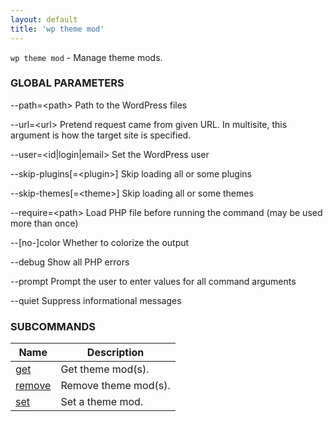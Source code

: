```yaml
---
layout: default
title: 'wp theme mod'
---
```


`wp theme mod` - Manage theme mods.



### GLOBAL PARAMETERS

  --path=&lt;path&gt;
      Path to the WordPress files

  --url=&lt;url&gt;
      Pretend request came from given URL. In multisite, this argument is how the target site is specified.

  --user=&lt;id|login|email&gt;
      Set the WordPress user

  --skip-plugins[=&lt;plugin&gt;]
      Skip loading all or some plugins

  --skip-themes[=&lt;theme&gt;]
      Skip loading all or some themes

  --require=&lt;path&gt;
      Load PHP file before running the command (may be used more than once)

  --[no-]color
      Whether to colorize the output

  --debug
      Show all PHP errors

  --prompt
      Prompt the user to enter values for all command arguments

  --quiet
      Suppress informational messages



### SUBCOMMANDS

<table>
	<thead>
	<tr>
		<th>Name</th>
		<th>Description</th>
	</tr>
	</thead>
	<tbody>
		<tr>
			<td><a href="/commands/theme/mod/get/">get</a></td>
			<td>Get theme mod(s).</td>
		</tr>
		<tr>
			<td><a href="/commands/theme/mod/remove/">remove</a></td>
			<td>Remove theme mod(s).</td>
		</tr>
		<tr>
			<td><a href="/commands/theme/mod/set/">set</a></td>
			<td>Set a theme mod.</td>
		</tr>
	</tbody>
</table>
